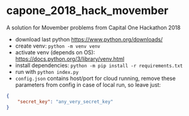 # capone_2018_hack_movember
A solution for Movember problems from Capital One Hackathon 2018

- download last python https://www.python.org/downloads/
- create venv: ```python -m venv venv```
- activate venv (depends on OS): https://docs.python.org/3/library/venv.html
- install dependencies: ```python -m pip install -r requirements.txt```
- run with ```python index.py```
- ```config.json``` contains host/port for cloud running, remove these parameters from config in case of local run, so leave just:

```json
{
    "secret_key": "any_very_secret_key"
}
```

